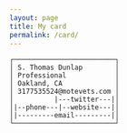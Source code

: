 ```yaml
---
layout: page
title: My card
permalink: /card/
---
```


    ┌─────────────────────────┐
    │ S. Thomas Dunlap        │
    │ Professional            │
    │ Oakland, CA             │
    │ 3177535524@motevets.com │
    │          |---twitter---|│
    │|--phone---|--website---|│
    │|---------email---------|│
    └─────────────────────────┘
